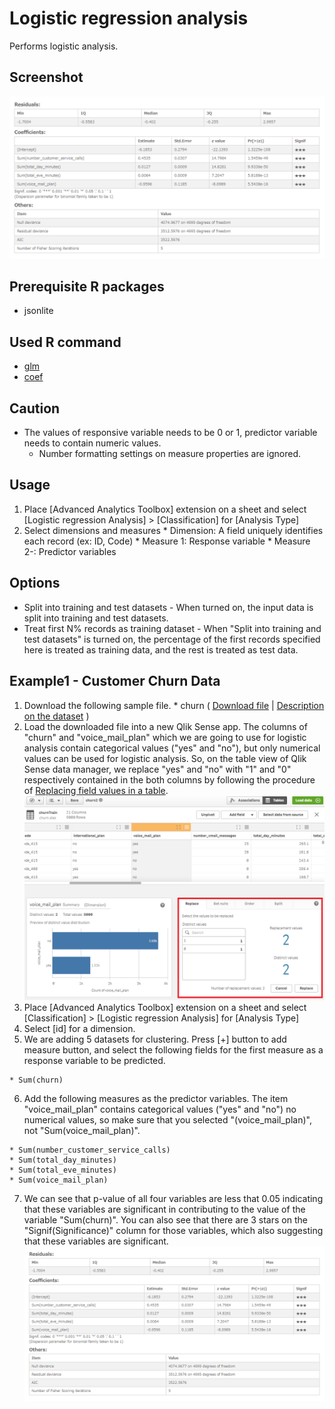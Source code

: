 # Logistic regression analysis
Performs logistic analysis.

## Screenshot
  ![logistic regression analysis example1](./images/logistic_regression_example2-2.png)

## Prerequisite R packages
 * jsonlite

## Used R command
 * [glm](https://www.rdocumentation.org/packages/stats/versions/3.4.1/topics/glm)
 * [coef](https://www.rdocumentation.org/packages/stats/versions/3.4.1/topics/coef)

## Caution
* The values of responsive variable needs to be 0 or 1, predictor variable needs to contain numeric values.
  * Number formatting settings on measure properties are ignored.

## Usage
  1. Place [Advanced Analytics Toolbox] extension on a sheet and select [Logistic regression Analysis] > [Classification] for [Analysis Type]
  2. Select dimensions and measures
    * Dimension: A field uniquely identifies each record (ex: ID, Code)
    * Measure 1: Response variable
    * Measure 2-: Predictor variables

## Options
* Split into training and test datasets - When turned on, the input data is split into training and test datasets.
* Treat first N% records as training dataset - When "Split into training and test datasets" is turned on, the percentage of the first records specified here is treated as training data, and the rest is treated as test data.

## Example1 - Customer Churn Data
  1. Download the following sample file.
    * churn ( [Download file](./data/churn.xlsx) | [Description on the dataset](https://rdrr.io/cran/C50/man/churn.html) )  
  2. Load the downloaded file into a new Qlik Sense app.  The columns of "churn" and "voice_mail_plan" which we are going to use for logistic analysis contain categorical values ("yes" and "no"), but only numerical values can be used for logistic analysis. So, on the table view of Qlik Sense data manager, we replace "yes" and "no" with "1" and "0" respectively contained in the both columns by following the procedure of [Replacing field values in a table](http://help.qlik.com/en-US/sense/June2017/Subsystems/Hub/Content/LoadData/replacing-field-values.htm).
  ![logistic regression analysis example](./images/logistic_regression_example2-1.png)
  3. Place [Advanced Analytics Toolbox] extension on a sheet and select [Classification] > [Logistic regression Analysis] for [Analysis Type]
  4. Select [id] for a dimension.
  5. We are adding 5 datasets for clustering. Press [+] button to add measure button, and select the following fields for the first measure as a response variable to be predicted.

    * Sum(churn)

  6. Add the following measures as the predictor variables. The item "voice_mail_plan" contains categorical values ("yes" and "no") no numerical values, so make sure that you selected "(voice_mail_plan)", not "Sum(voice_mail_plan)".

    * Sum(number_customer_service_calls)
    * Sum(total_day_minutes)
    * Sum(total_eve_minutes)
    * Sum(voice_mail_plan)

  7. We can see that p-value of all four variables are less that 0.05 indicating that these variables are significant in contributing to the value of the variable "Sum(churn)". You can also see that there are 3 stars on the "Signif(Significance)" column for those variables, which also suggesting that these variables are significant.
  ![logistic regression analysis example](./images/logistic_regression_example2-2.png)
